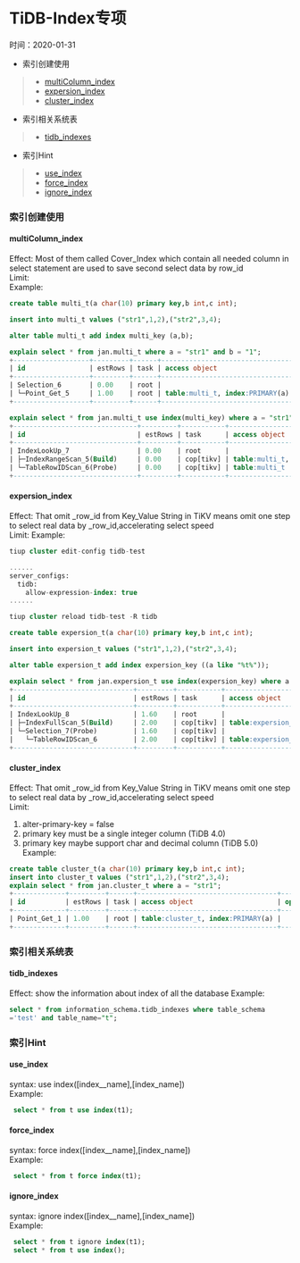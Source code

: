 # TiDB-Index专项  
时间：2020-01-31  


 - 索引创建使用
> - [multiColumn_index](#multiColumn_index)  
> - [expersion_index](#cluster_index)  
> - [cluster_index](#cluster_index)  
 - 索引相关系统表  
> - [tidb_indexes](#tidb_indexes)  
 - 索引Hint  
> - [use_index](#use_index)  
> - [force_index](#force_index)  
> - [ignore_index](#ignore_index)  


### 索引创建使用

#### multiColumn_index
Effect: Most of them called Cover_Index which contain all needed column in select statement are used to save second select data by row_id   
Limit:   
Example:   
```sql
create table multi_t(a char(10) primary key,b int,c int);  

insert into multi_t values ("str1",1,2),("str2",3,4);

alter table multi_t add index multi_key (a,b);

explain select * from jan.multi_t where a = "str1" and b = "1";
+-------------------+---------+------+---------------------------------+----------------------+
| id                | estRows | task | access object                   | operator info        |
+-------------------+---------+------+---------------------------------+----------------------+
| Selection_6       | 0.00    | root |                                 | eq(jan.multi_t.b, 1) |
| └─Point_Get_5     | 1.00    | root | table:multi_t, index:PRIMARY(a) |                      |
+-------------------+---------+------+---------------------------------+----------------------+ 

explain select * from jan.multi_t use index(multi_key) where a = "str1" and b = "1";
+-------------------------------+---------+-----------+--------------------------------------+-----------------------------------------------------------+
| id                            | estRows | task      | access object                        | operator info                                             |
+-------------------------------+---------+-----------+--------------------------------------+-----------------------------------------------------------+
| IndexLookUp_7                 | 0.00    | root      |                                      |                                                           |
| ├─IndexRangeScan_5(Build)     | 0.00    | cop[tikv] | table:multi_t, index:multi_key(a, b) | range:["str1" 1,"str1" 1], keep order:false, stats:pseudo |
| └─TableRowIDScan_6(Probe)     | 0.00    | cop[tikv] | table:multi_t                        | keep order:false, stats:pseudo                            |
+-------------------------------+---------+-----------+--------------------------------------+-----------------------------------------------------------+
```


#### expersion_index
Effect: That omit _row_id from Key_Value String in TiKV means omit one step to select real data by _row_id,accelerating select speed   
Limit: 
Example:   
```sql
tiup cluster edit-config tidb-test

......
server_configs:
  tidb:
    allow-expression-index: true
......

tiup cluster reload tidb-test -R tidb

create table expersion_t(a char(10) primary key,b int,c int);  

insert into expersion_t values ("str1",1,2),("str2",3,4);

alter table expersion_t add index expersion_key ((a like "%t%"));  

explain select * from jan.expersion_t use index(expersion_key) where a like '%t%';
+------------------------------+---------+-----------+-------------------------------------------------------------+------------------------------------+
| id                           | estRows | task      | access object                                               | operator info                      |
+------------------------------+---------+-----------+-------------------------------------------------------------+------------------------------------+
| IndexLookUp_8                | 1.60    | root      |                                                             |                                    |
| ├─IndexFullScan_5(Build)     | 2.00    | cop[tikv] | table:expersion_t, index:expersion_key(`a` like _utf8'%t%') | keep order:false, stats:pseudo     |
| └─Selection_7(Probe)         | 1.60    | cop[tikv] |                                                             | like(jan.expersion_t.a, "%t%", 92) |
|   └─TableRowIDScan_6         | 2.00    | cop[tikv] | table:expersion_t                                           | keep order:false, stats:pseudo     |
+------------------------------+---------+-----------+-------------------------------------------------------------+------------------------------------+
```



#### cluster_index
Effect: That omit _row_id from Key_Value String in TiKV means omit one step to select real data by _row_id,accelerating select speed   
Limit: 
  1. alter-primary-key = false 
  2. primary key must be a single integer column (TiDB 4.0)
  3. primary key maybe support char and decimal column (TiDB 5.0) 
Example:   
```sql
create table cluster_t(a char(10) primary key,b int,c int);  
insert into cluster_t values ("str1",1,2),("str2",3,4);
explain select * from jan.cluster_t where a = "str1";
+-------------+---------+------+-----------------------------------+---------------+
| id          | estRows | task | access object                     | operator info |
+-------------+---------+------+-----------------------------------+---------------+
| Point_Get_1 | 1.00    | root | table:cluster_t, index:PRIMARY(a) |               |
+-------------+---------+------+-----------------------------------+---------------+
```


### 索引相关系统表  

#### tidb_indexes  
Effect: show the information about index of all the database
Example:   
```sql
select * from information_schema.tidb_indexes where table_schema
='test' and table_name="t";
```

### 索引Hint  

#### use_index   
syntax: use index([index__name],[index_name])   
Example:    
  ```sql
   select * from t use index(t1);
  ```
#### force_index    
syntax: force index([index__name],[index_name])    
Example:    
  ```sql
   select * from t force index(t1);
  ```

#### ignore_index    
syntax: ignore index([index__name],[index_name])   
Example:    
  ```sql
   select * from t ignore index(t1);
   select * from t use index();
  ```